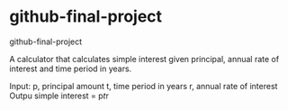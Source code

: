 # github-final-project
github-final-project

A calculator that calculates simple interest given principal, annual rate of interest and time period in years.

Input:
  p, principal amount
  t, time period in years
  r, annual rate of interest
Outpu
  simple interest = p*t*r
